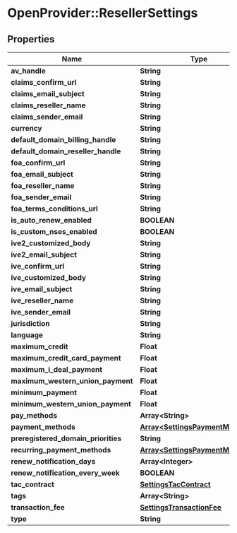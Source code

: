 # OpenProvider::ResellerSettings

## Properties
Name | Type | Description | Notes
------------ | ------------- | ------------- | -------------
**av_handle** | **String** |  | [optional] 
**claims_confirm_url** | **String** |  | [optional] 
**claims_email_subject** | **String** |  | [optional] 
**claims_reseller_name** | **String** |  | [optional] 
**claims_sender_email** | **String** |  | [optional] 
**currency** | **String** |  | [optional] 
**default_domain_billing_handle** | **String** |  | [optional] 
**default_domain_reseller_handle** | **String** |  | [optional] 
**foa_confirm_url** | **String** |  | [optional] 
**foa_email_subject** | **String** |  | [optional] 
**foa_reseller_name** | **String** |  | [optional] 
**foa_sender_email** | **String** |  | [optional] 
**foa_terms_conditions_url** | **String** |  | [optional] 
**is_auto_renew_enabled** | **BOOLEAN** |  | [optional] 
**is_custom_nses_enabled** | **BOOLEAN** |  | [optional] 
**ive2_customized_body** | **String** |  | [optional] 
**ive2_email_subject** | **String** |  | [optional] 
**ive_confirm_url** | **String** |  | [optional] 
**ive_customized_body** | **String** |  | [optional] 
**ive_email_subject** | **String** |  | [optional] 
**ive_reseller_name** | **String** |  | [optional] 
**ive_sender_email** | **String** |  | [optional] 
**jurisdiction** | **String** |  | [optional] 
**language** | **String** |  | [optional] 
**maximum_credit** | **Float** |  | [optional] 
**maximum_credit_card_payment** | **Float** |  | [optional] 
**maximum_i_deal_payment** | **Float** |  | [optional] 
**maximum_western_union_payment** | **Float** |  | [optional] 
**minimum_payment** | **Float** |  | [optional] 
**minimum_western_union_payment** | **Float** |  | [optional] 
**pay_methods** | **Array&lt;String&gt;** |  | [optional] 
**payment_methods** | [**Array&lt;SettingsPaymentMethods&gt;**](SettingsPaymentMethods.md) |  | [optional] 
**preregistered_domain_priorities** | **String** |  | [optional] 
**recurring_payment_methods** | [**Array&lt;SettingsPaymentMethods&gt;**](SettingsPaymentMethods.md) |  | [optional] 
**renew_notification_days** | **Array&lt;Integer&gt;** |  | [optional] 
**renew_notification_every_week** | **BOOLEAN** |  | [optional] 
**tac_contract** | [**SettingsTacContract**](SettingsTacContract.md) |  | [optional] 
**tags** | **Array&lt;String&gt;** |  | [optional] 
**transaction_fee** | [**SettingsTransactionFee**](SettingsTransactionFee.md) |  | [optional] 
**type** | **String** |  | [optional] 

